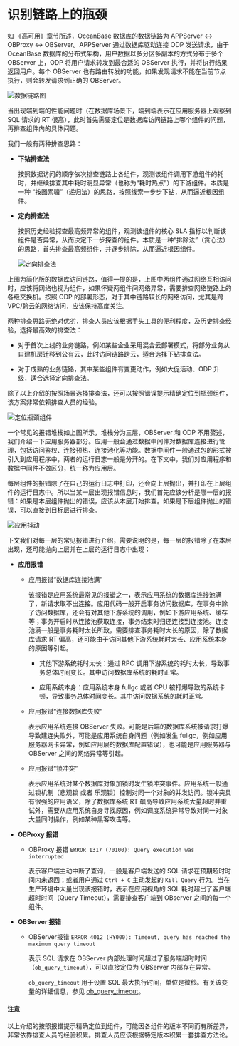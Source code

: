 # 识别链路上的瓶颈

如 《高可用》章节所述，OceanBase 数据库的数据链路为 APPServer <-> OBProxy <-> OBServer。APPServer 通过数据库驱动连接 ODP 发送请求，由于 OceanBase 数据库的分布式架构，用户数据以多分区多副本的方式分布于多个 OBServer 上，ODP 将用户请求转发到最合适的 OBServer 执行，并将执行结果返回用户。每个 OBServer 也有路由转发的功能，如果发现请求不能在当前节点执行，则会转发请求到正确的 OBServer。

![数据链路图](https://obbusiness-private.oss-cn-shanghai.aliyuncs.com/doc/img/observer-enterprise/V4.0.0/user-guide/data-link.png)

当出现端到端的性能问题时（在数据库场景下，端到端表示在应用服务器上观察到 SQL 请求的 RT 很高），此时首先需要定位是数据库访问链路上哪个组件的问题，再排查组件内的具体问题。

我们一般有两种排查思路：

* **下钻排查法**

  按照数据访问的顺序依次排查链路上各组件，观测该组件调用下游组件的耗时，并继续排查其中耗时明显异常（也称为“耗时热点”）的下游组件。本质是一种 “按图索骥”（递归法）的思路，按照线索一步步下钻，从而逼近根因组件。

* **定向排查法**

  按照历史经验探查最高频异常的组件，观测该组件的核心 SLA 指标以判断该组件是否异常，从而决定下一步探查的组件。本质是一种“排除法”（贪心法）的思路，首先排查最高频组件，并逐步排除，从而逼近根因组件。

  ![定向排查法](https://obbusiness-private.oss-cn-shanghai.aliyuncs.com/doc/img/observer/410-easy/tuning-troubleshoot.png)

上图为简化版的数据库访问链路，值得一提的是，上图中两组件通过网络互相访问时，应该将网络也视为组件，如果怀疑两组件间网络异常，需要排查网络链路上的各级交换机。按照 ODP 的部署形态，对于其中链路较长的网络访问，尤其是跨 VPC/跨云的网络访问，应该保持高度关注。

两种排查思路无绝对优劣，排查人员应该根据手头工具的便利程度，及历史排查经验，选择最高效的排查法：

* 对于首次上线的业务链路，例如某些企业采用混合云部署模式，将部分业务从自建机房迁移到公有云，此时访问链路跨云，适合选择下钻排查法。

* 对于成熟的业务链路，其中某些组件有变更动作，例如大促活动、ODP 升级，适合选择定向排查法。

除了以上介绍的按照场景选择排查法，还可以按照错误提示精确定位到瓶颈组件，该方案非常依赖排查人员的经验。

![定位瓶颈组件](https://obbusiness-private.oss-cn-shanghai.aliyuncs.com/doc/img/observer/410-easy/tuning-app.jpg)

一个常见的报错堆栈如上图所示，堆栈分为三层，OBServer 和 ODP 不用赘述，我们介绍一下应用服务器部分。应用一般会通过数据中间件对数据库连接进行管理，包括访问鉴权、连接预热、连接池化等功能。数据中间件一般通过包的形式被引入到应用程序中，两者的运行日志一般是分开的。在下文中，我们对应用程序和数据中间件不做区分，统一称为应用层。

每层组件的报错除了在自己的运行日志中打印，还会向上层抛出，并打印在上层组件的运行日志中。所以当某一层出现报错信息时，我们首先应该分析是哪一层的报错：如果是本层组件抛出的错误，应该从本层开始排查。如果是下层组件抛出的错误，可以直接到目标层进行排查。

![应用抖动](https://obbusiness-private.oss-cn-shanghai.aliyuncs.com/doc/img/observer/410-easy/tuning-app-jitter.jpg)

下文我们对每一层的常见报错进行介绍，需要说明的是，每一层的报错除了在本层出现，还可能抛向上层并在上层的运行日志中出现：

* **应用报错**

  * 应用报错“数据库连接池满”
  
    该报错是应用系统最常见的报错之一，表示应用系统的数据库连接池满了，新请求取不出连接。应用代码一般开启事务访问数据库，在事务中除了访问数据库，还会有对其他下游系统的调用，例如下游应用系统、缓存等；事务开启时从连接池获取连接，事务结束时归还连接到连接池。连接池满一般是事务耗时太长所致，需要排查事务耗时太长的原因，除了数据库请求 RT 偏高，还可能由于访问其他下游系统耗时太长、应用系统本身的原因等引起。

    * 其他下游系统耗时太长：通过 RPC 调用下游系统的耗时太长，导致事务总体时间变长。其中访问数据库系统的耗时正常。
    
    * 应用系统本身：应用系统本身 fullgc 或者 CPU 被打爆导致的系统卡顿，导致事务总体时间变长。其中访问数据系统的耗时正常。

  * 应用报错“连接数据库失败”
  
    表示应用系统连接 OBServer 失败。可能是后端的数据库系统被请求打爆导致建连失败外，可能是应用系统自身问题（例如发生 fullgc，例如应用服务器网卡异常，例如应用层的数据库配置错误），也可能是应用服务器与 OBServer 之间的网络异常等引起。

  * 应用报错“锁冲突”
  
    表示应用系统对某个数据库对象加锁时发生锁冲突事件。应用系统一般通过锁机制（悲观锁 或者 乐观锁）控制对同一个对象的并发访问。锁冲突具有很强的应用语义，除了数据库系统 RT 飙高导致应用系统大量超时并重试外，需要从应用系统自身寻找原因，例如调度系统异常导致对同一对象大量同时操作，例如某种黑客攻击等。

* **OBProxy 报错**

  * OBProxy 报错 `ERROR 1317 (70100): Query execution was interrupted`
  
    表示客户端主动中断了查询，一般是客户端发送的 SQL 请求在预期超时时间内未返回；或者用户通过 `Ctrl + C` 主动发起的 `Kill Query` 行为。当在生产环境中大量出现该报错时，表示在应用视角的 SQL 耗时超出了客户端超时时间（Query Timeout），需要排查客户端到 OBserver 之间的每一个组件。

* **OBServer 报错**

  * OBServer报错 `ERROR 4012 (HY000): Timeout, query has reached the maximum query timeout`
  
    表示 SQL 请求在 OBServer 内部处理时间超过了服务端超时时间（`ob_query_timeout`），可以直接定位为 OBServer 内部存在异常。

    `ob_query_timeout` 用于设置 SQL 最大执行时间，单位是微秒。有关该变量的详细信息，参见 [ob_query_timeout](../../700.reference/500.system-reference/200.system-variable/300.global-system-variable/9000.ob_query_timeout-global.md)。

<main id="notice" type='notice'>
    <h4>注意</h4>
    <p>以上介绍的按照报错提示精确定位到组件，可能因各组件的版本不同而有所差异，非常依靠排查人员的经验积累。排查人员应该根据特定版本积累一套排查方法论。</p>
</main>
